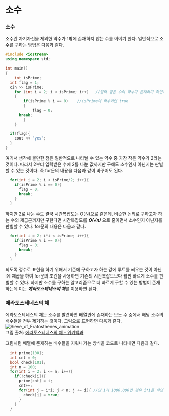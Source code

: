 # 소수

### 소수
소수란 자기자신을 제외한 약수가 1밖에 존재하지 않는 수를 이야기 한다. 일반적으로 소수를 구하는 방법은 다음과 같다.
``` cpp
#include <iostream>
using namespace std;

int main()
{
	int isPrime;
  int flag = 1;
  cin >> isPrime;
	for (int i = 2; i < isPrime; i++)	//입력 받은 수의 약수가 존재하기 확인하기 위한 반복문
	{
		if(isPrime % i == 0)	//isPrime의 약수이면 true
		{
			flag = 0;
      break;
		}
	}

  if(flag){
    cout << "yes";
  }
}
```

여기서 생각해 볼만한 점은 일반적으로 나타날 수 있는 약수 중 가장 작은 약수가 2라는 것이다. 따라서 2부터 입력받은 수에 2를 나눈 값까지만 구해도 소수인지 아닌지는 판별할 수 있는 것이다. 즉 for문의 내용을 다음과 같이 바꾸어도 된다.
```cpp
  for(int i = 2; i < isPrime/2; i++){
    if(isPrime % i == 0){
      flag = 0;
      break;
    }
  }
```
하지만 2로 나눈 수도 결국 시간복잡도는 O(N)으로 같은데, 비슷한 논리로 구하고자 하는 수의 제곱근까지만 구한다면 시간복잡도를 ***O(√n)*** 으로 줄이면서 소수인지 아닌지를 판별할 수 있다. for문의 내용은 다음과 같다.
```cpp
  for(int i = 2; i*i < isPrime; i++){
    if(isPrime % i == 0){
      flag = 0;
      break;
    }
  }
```
되도록 정수로 표현을 하기 위해서 기존에 구하고자 하는 값에 루트를 씌우는 것이 아닌 i에 제곱을 하여 for문의 조건을 사용하면 기존의 시간복잡도보다 훨씬 빠르게 소수를 판별할 수 있다. 하지만 소수를 구하는 알고리즘으로 더 빠르게 구할 수 있는 방법이 존재하는데 이는 ***에라토스테네스의 체***를 이용하면 된다.

### 에라토스테네스의 체

에라토스테네스의 체는 소수를 발견하면 배열안에 존재하는 모든 수 중에서 해당 소수의 배수들을 전부 제거하는 것이다. 그림으로 표현하면 다음과 같다.
<br>
![Sieve_of_Eratosthenes_animation](https://github.com/YoungRheeCho/Today_I_Learned/assets/119858743/5b97cbb1-8284-45b8-9950-95e37d1c5ae7)
<br>
그림 출처: [에라토스테네스의 체 - 위키백과](https://ko.wikipedia.org/wiki/%EC%97%90%EB%9D%BC%ED%86%A0%EC%8A%A4%ED%85%8C%EB%84%A4%EC%8A%A4%EC%9D%98_%EC%B2%B4)

그림처럼 배열에 존재하는 배수들을 지워나가는 방식을 코드로 나타내면 다음과 같다.

```cpp
  int prime[100];
  int cnt = 0;
  bool check[101];
  int n = 100;
  for(int i = 2; i <= n; i++){
    if(!check[i]){
      prime[cnt] = i;
      cnt++;
      for(int j = i*i; j < n; j += i){ //단 i가 1000,000인 경우 i*i를 하면 정수범위를 넘어서므로, i*2로 하는 것이 좋다.
        check[j] = true;
      }
    }
  }
```

